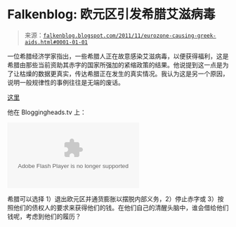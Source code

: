 <!--yml

category: 未分类

date: 2024-05-12 20:39:01

-->

# Falkenblog: 欧元区引发希腊艾滋病毒

> 来源：[`falkenblog.blogspot.com/2011/11/eurozone-causing-greek-aids.html#0001-01-01`](http://falkenblog.blogspot.com/2011/11/eurozone-causing-greek-aids.html#0001-01-01)

一位希腊经济学家指出，一些希腊人正在故意感染艾滋病毒，以便获得福利，这是希腊由那些当前资助其赤字的国家所强加的紧缩政策的结果。他说提到这一点是为了让枯燥的数据更真实，传达希腊正在发生的真实情况。我认为这是另一个原因，说明一般规律性的事例往往是无端的废话。

[这里](http://bloggingheads.tv/diavlogs/39995)

他在 Bloggingheads.tv 上：

<embed allowscriptaccess="always" flashvars="diavlogid=39995&amp;file=http://bloggingheads.tv/diavlogs/liveplayer-playlist-ramon/39995/03:30/04:18&amp;config=http://static.bloggingheads.tv/ramon/_live/files/offsite_config.xml&amp;topics=false" id="bhtv39995" name="bhtv39995" src="http://static.bloggingheads.tv/ramon/_live/players/player_v5.2-licensed.swf" type="application/x-shockwave-flash">

希腊可以选择 1）退出欧元区并通货膨胀以摆脱内部义务，2）停止赤字或 3）按照他们的债权人的要求来获得他们的钱。在他们自己的清醒头脑中，谁会借给他们钱呢，考虑到他们的履历？
